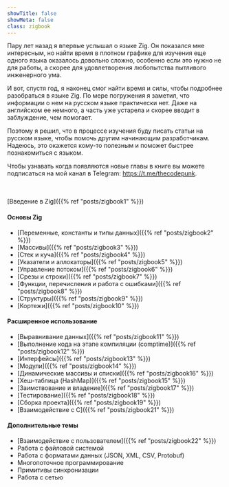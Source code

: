 ```yaml
---
showTitle: false
showMeta: false
class: zigbook
---
```


Пару лет назад я впервые услышал о языке Zig. Он показался мне интересным, но найти время в плотном графике для изучения еще одного языка оказалось довольно сложно, особенно если это нужно не для работы, а скорее для удовлетворения любопытства пытливого инженерного ума.

И вот, спустя год, я наконец смог найти время и силы, чтобы подробнее разобраться в языке Zig. По мере погружения я заметил, что информации о нем на русском языке практически нет. Даже на английском ее немного, а часть уже устарела и скорее вводит в заблуждение, чем помогает.

Поэтому я решил, что в процессе изучения буду писать статьи на русском языке, чтобы помочь другим начинающим разработчикам. Надеюсь, это окажется кому-то полезным и поможет быстрее познакомиться с языком.

Чтобы узнавать когда появляются новые главы в книге вы можете подписаться на мой канал в Telegram: https://t.me/thecodepunk.
<br>
<br>
<br>


[Введение в Zig]({{% ref "posts/zigbook1" %}})
#### Основы Zig
* [Переменные, константы и типы данных]({{% ref "posts/zigbook2" %}})
* [Массивы]({{% ref "posts/zigbook3" %}})
* [Стек и куча]({{% ref "posts/zigbook4" %}})
* [Указатели и аллокаторы]({{% ref "posts/zigbook5" %}})
* [Управление потоком]({{% ref "posts/zigbook6" %}})
* [Срезы и строки]({{% ref "posts/zigbook7" %}})
* [Функции, перечисления и работа с ошибками]({{% ref "posts/zigbook8" %}})
* [Структуры]({{% ref "posts/zigbook9" %}})
* [Кортежи]({{% ref "posts/zigbook10" %}})

#### Расширенное использование
* [Выравнивание данных]({{% ref "posts/zigbook11" %}})
* [Выполнение кода на этапе компиляции (comptime)]({{% ref "posts/zigbook12" %}})
* [Интерфейсы]({{% ref "posts/zigbook13" %}})
* [Модули]({{% ref "posts/zigbook14" %}})
* [Динамические массивы и списки]({{% ref "posts/zigbook16" %}})
* [Хеш-таблица (HashMap)]({{% ref "posts/zigbook15" %}})
* [Заимствование и владение]({{% ref "posts/zigbook17" %}})
* [Тестирование]({{% ref "posts/zigbook18" %}})
* [Сборка проекта]({{% ref "posts/zigbook19" %}})
* [Взаимодействие с C]({{% ref "posts/zigbook21" %}})

#### Дополнительные темы
* [Взаимодействие с пользователем]({{% ref "posts/zigbook22" %}})
* Работа с файловой системой
* Работа с форматами данных (JSON, XML, CSV, Protobuf)
* Многопоточное программирование
* Примитивы синхронизации
* Работа с сетью
